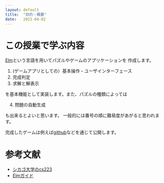```yaml
---
layout: default
title:  "目的・概要"
date:   2021-04-02 
---
```


# この授業で学ぶ内容

[Elm](https://guide.elm-lang.org/)という言語を用いてパズルやゲームのアプリケーションを
作成します。

1. (ゲームアプリとしての）基本操作・ユーザインターフェース
2. 完成判定
3. 求解と解表示

を基本機能として実装します。また、パズルの種類によっては

　4. 問題の自動生成

も出来るとよいと思います。
一般的には番号の順に難易度があがると思われます。

完成したゲームは例えば[github](https://github.com/)などを通じて公開します。


# 参考文献

- [シカゴ大学のcs223](https://www.classes.cs.uchicago.edu/archive/2019/spring/22300-1/)
- [Elmガイド](https://guide.elm-lang.jp/)
